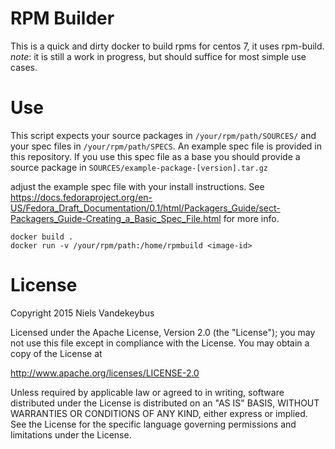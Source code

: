 # RPM Builder
This is  a quick and dirty docker to build rpms for centos 7, it uses rpm-build.
*note*: it is still a work in progress, but should suffice for most simple use cases.

# Use
This script expects your source packages in `/your/rpm/path/SOURCES/` and your spec files in `/your/rpm/path/SPECS`. An example spec file is provided in this repository. If you use this spec file as a base you should provide a source package in `SOURCES/example-package-[version].tar.gz` 

adjust the example spec file with your install instructions. See https://docs.fedoraproject.org/en-US/Fedora_Draft_Documentation/0.1/html/Packagers_Guide/sect-Packagers_Guide-Creating_a_Basic_Spec_File.html for more info.

```
docker build .
docker run -v /your/rpm/path:/home/rpmbuild <image-id>
```

# License
Copyright 2015 Niels Vandekeybus

Licensed under the Apache License, Version 2.0 (the "License");
you may not use this file except in compliance with the License.
You may obtain a copy of the License at

http://www.apache.org/licenses/LICENSE-2.0

Unless required by applicable law or agreed to in writing, software
distributed under the License is distributed on an "AS IS" BASIS,
WITHOUT WARRANTIES OR CONDITIONS OF ANY KIND, either express or implied.
See the License for the specific language governing permissions and
limitations under the License.


